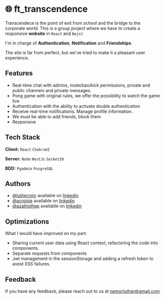 
# 🌐 ft_transcendence

Transcendece is the point of exit from school and the bridge to the corporate world. 
This is a group project where we have to create a responsive **website** in `React` and `Nejst`

I'm in charge of **Authentication**, **Notification** and **Friendships**.


The site is far from perfect, but we've tried to make it a pleasant user experience.


 

## Features

- Real-time chat with admins, mute/ban/kick permissions, private and public channels and private messages. 
- Pong game with original rules, we offer the possibility to watch the game live
- Authentication with the ability to activate double authentication
- Receive real-time notifications. Manage profile information.
- We must be able to add friends, block them
- Responsive


## Tech Stack

**Client:** `React` `ChakraUI`

**Server:** `Node` `NestJs` `SocketIO`

**BDD:** `Pgadmin` `PosgreSQL`
## Authors

- [@luthernmr](https://github.com/Lutthernmr) available on  [linkedin](https://www.linkedin.com/in/luthernmr/)
- [@acroisie](https://github.com/acroisie) available on  [linkedin](https://www.linkedin.com/in/acroisie/)
- [@azathothep](https://github.com/Azathothepe) available on  [linkedin](https://www.linkedin.com/in/felix-belthoise/)


## Optimizations

What I would have improved on my part:
- Sharing current user data using React context, refactoring the code into components.
- Separate requests from components
- Jwt management in the sessionStorage and adding a refresh token to avoid XSS failures.
## Feedback

If you have any feedback, please reach out to us at nemorluther@gmail.com
